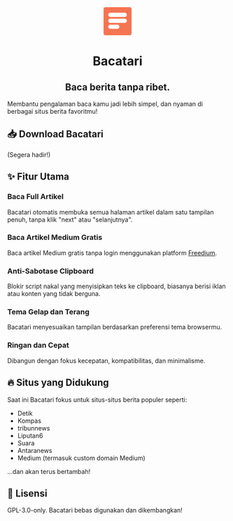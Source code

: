 <div align="center">
    <img src="./public/icon/128.png" alt="Bacatari" width="64" height="64" >
    <h1>Bacatari</h1>
    <h2>Baca berita tanpa ribet.</h2>
</div>

Membantu pengalaman baca kamu jadi lebih simpel, dan nyaman di berbagai situs berita favoritmu!

## 📥 Download Bacatari

(Segera hadir!)

## ✨ Fitur Utama

### Baca Full Artikel

Bacatari otomatis membuka semua halaman artikel dalam satu tampilan penuh, tanpa klik "next" atau "selanjutnya".

### Baca Artikel Medium Gratis

Baca artikel Medium gratis tanpa login menggunakan platform [Freedium](https://freedium.cfd/).

### Anti-Sabotase Clipboard

Blokir script nakal yang menyisipkan teks ke clipboard, biasanya berisi iklan atau konten yang tidak berguna.

### Tema Gelap dan Terang

Bacatari menyesuaikan tampilan berdasarkan preferensi tema browsermu.

### Ringan dan Cepat

Dibangun dengan fokus kecepatan, kompatibilitas, dan minimalisme.

## 🔥 Situs yang Didukung

Saat ini Bacatari fokus untuk situs-situs berita populer seperti:

- Detik
- Kompas
- tribunnews
- Liputan6
- Suara
- Antaranews
- Medium (termasuk custom domain Medium)

...dan akan terus bertambah!

## 📜 Lisensi

GPL-3.0-only. Bacatari bebas digunakan dan dikembangkan!
